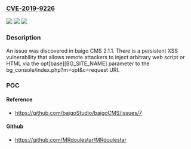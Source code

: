 ### [CVE-2019-9226](https://cve.mitre.org/cgi-bin/cvename.cgi?name=CVE-2019-9226)
![](https://img.shields.io/static/v1?label=Product&message=n%2Fa&color=blue)
![](https://img.shields.io/static/v1?label=Version&message=n%2Fa&color=blue)
![](https://img.shields.io/static/v1?label=Vulnerability&message=n%2Fa&color=brighgreen)

### Description

An issue was discovered in baigo CMS 2.1.1. There is a persistent XSS vulnerability that allows remote attackers to inject arbitrary web script or HTML via the opt[base][BG_SITE_NAME] parameter to the bg_console/index.php?m=opt&c=request URI.

### POC

#### Reference
- https://github.com/baigoStudio/baigoCMS/issues/7

#### Github
- https://github.com/MRdoulestar/MRdoulestar


